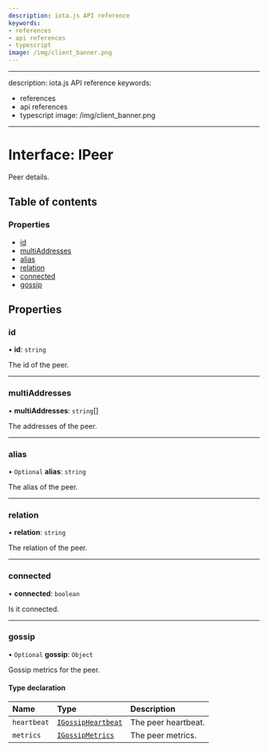 ```yaml
---
description: iota.js API reference
keywords:
- references
- api references
- typescript
image: /img/client_banner.png
---
```

---
description: iota.js API reference
keywords:
- references
- api references
- typescript
image: /img/client_banner.png
---
# Interface: IPeer

Peer details.

## Table of contents

### Properties

- [id](IPeer.md#id)
- [multiAddresses](IPeer.md#multiaddresses)
- [alias](IPeer.md#alias)
- [relation](IPeer.md#relation)
- [connected](IPeer.md#connected)
- [gossip](IPeer.md#gossip)

## Properties

### id

• **id**: `string`

The id of the peer.

___

### multiAddresses

• **multiAddresses**: `string`[]

The addresses of the peer.

___

### alias

• `Optional` **alias**: `string`

The alias of the peer.

___

### relation

• **relation**: `string`

The relation of the peer.

___

### connected

• **connected**: `boolean`

Is it connected.

___

### gossip

• `Optional` **gossip**: `Object`

Gossip metrics for the peer.

#### Type declaration

| Name | Type | Description |
| :------ | :------ | :------ |
| `heartbeat` | [`IGossipHeartbeat`](IGossipHeartbeat.md) | The peer heartbeat. |
| `metrics` | [`IGossipMetrics`](IGossipMetrics.md) | The peer metrics. |
